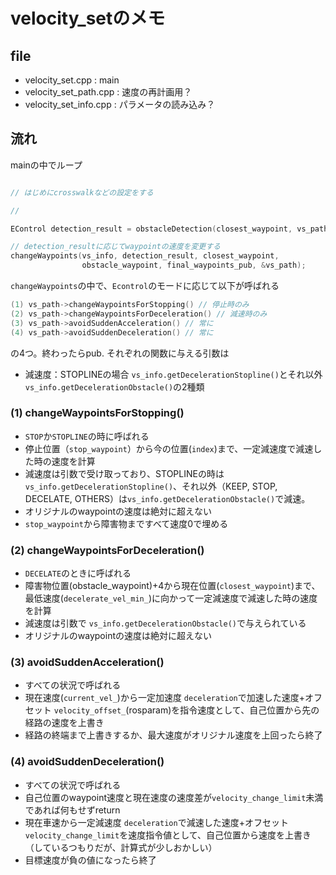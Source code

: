 # velocity_setのメモ

## file
+ velocity_set.cpp : main
+ velocity_set_path.cpp : 速度の再計画用？
+ velocity_set_info.cpp : パラメータの読み込み？


## 流れ

mainの中でループ
```cpp

// はじめにcrosswalkなどの設定をする

// 

EControl detection_result = obstacleDetection(closest_waypoint, vs_path.getPrevWaypoints(), crosswalk, vs_info, detection_range_pub, obstacle_pub, &obstacle_waypoint);

// detection_resultに応じてwaypointの速度を変更する
changeWaypoints(vs_info, detection_result, closest_waypoint,
                obstacle_waypoint, final_waypoints_pub, &vs_path);
```

`changeWaypoints`の中で、`Econtrol`のモードに応じて以下が呼ばれる

```cpp
(1) vs_path->changeWaypointsForStopping() // 停止時のみ
(2) vs_path->changeWaypointsForDeceleration() // 減速時のみ
(3) vs_path->avoidSuddenAcceleration() // 常に
(4) vs_path->avoidSuddenDeceleration() // 常に
```
の4つ。終わったらpub.
それぞれの関数に与える引数は

+ 減速度：STOPLINEの場合 `vs_info.getDecelerationStopline()`とそれ以外 `vs_info.getDecelerationObstacle()`の2種類




### (1) changeWaypointsForStopping()

+ `STOP`か`STOPLINE`の時に呼ばれる
+ 停止位置（`stop_waypoint`）から今の位置(`index`)まで、一定減速度で減速した時の速度を計算
+ 減速度は引数で受け取っており、STOPLINEの時は`vs_info.getDecelerationStopline()`、それ以外（KEEP, STOP, DECELATE, OTHERS）は`vs_info.getDecelerationObstacle()`で減速。
+ オリジナルのwaypointの速度は絶対に超えない
+ `stop_waypoint`から障害物まですべて速度0で埋める

### (2) changeWaypointsForDeceleration()

+ `DECELATE`のときに呼ばれる
+ 障害物位置(obstacle_waypoint)+4から現在位置(`closest_waypoint`)まで、最低速度(`decelerate_vel_min_`)に向かって一定減速度で減速した時の速度を計算
+ 減速度は引数で `vs_info.getDecelerationObstacle()`で与えられている
+ オリジナルのwaypointの速度は絶対に超えない

### (3) avoidSuddenAcceleration()

+ すべての状況で呼ばれる
+ 現在速度(`current_vel_`)から一定加速度 `deceleration`で加速した速度+オフセット `velocity_offset_`(rosparam)を指令速度として、自己位置から先の経路の速度を上書き
+ 経路の終端まで上書きするか、最大速度がオリジナル速度を上回ったら終了


### (4) avoidSuddenDeceleration()

+ すべての状況で呼ばれる
+ 自己位置のwaypoint速度と現在速度の速度差が`velocity_change_limit`未満であれば何もせずreturn
+ 現在車速から一定減速度 `deceleration`で減速した速度+オフセット `velocity_change_limit`を速度指令値として、自己位置から速度を上書き（しているつもりだが、計算式が少しおかしい）
+ 目標速度が負の値になったら終了
